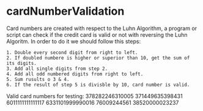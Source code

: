 # cardNumberValidation

Card numbers are created with respect to the Luhn Algorithm, a program or script can check if the credit card is valid or not with reversing the Luhn Algoritm. In order to do it we should follow this steps:

    1. Double every second digit from right to left.
    2. If doubled numbere is higher or superior than 10, get the sum of its digits.
    3. Add all single digits from step 2.
    4. Add all odd numbered digits from right to left.
    5. Sum rusults o 3 & 4.
    6. If the result of step 5 is divisble by 10, card number is valid.

Valid card numbers for testing:
	378282246310005
	371449635398431
	6011111111111117
	6331101999990016
	76009244561
	38520000023237